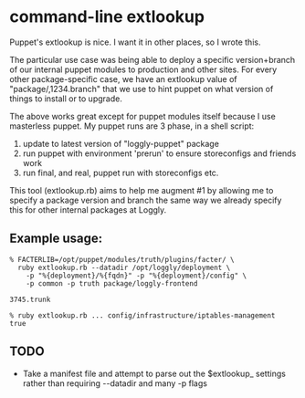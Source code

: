 # command-line extlookup

Puppet's extlookup is nice. I want it in other places, so I wrote this.

The particular use case was being able to deploy a specific version+branch of
our internal puppet modules to production and other sites. For every other
package-specific case, we have an extlookup value of
"package/<packagename>,1234.branch" that we use to hint puppet on what version
of things to install or to upgrade.

The above works great except for puppet modules itself because I use masterless
puppet. My puppet runs are 3 phase, in a shell script:

1. update to latest version of "loggly-puppet" package 
2. run puppet with environment 'prerun' to ensure storeconfigs and friends work
3. run final, and real, puppet run with storeconfigs etc.

This tool (extlookup.rb) aims to help me augment #1 by allowing me to specify a
package version and branch the same way we already specify this for other
internal packages at Loggly.

## Example usage:

    % FACTERLIB=/opt/puppet/modules/truth/plugins/facter/ \
      ruby extlookup.rb --datadir /opt/loggly/deployment \
        -p "%{deployment}/%{fqdn}" -p "%{deployment}/config" \
        -p common -p truth package/loggly-frontend

    3745.trunk

    % ruby extlookup.rb ... config/infrastructure/iptables-management
    true

## TODO

* Take a manifest file and attempt to parse out the $extlookup_ settings rather
  than requiring --datadir and many -p flags
